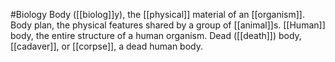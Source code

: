 #Biology 
Body ([[biolog]]y), the [[physical]] material of an [[organism]]. Body plan, the physical features shared by a group of [[animal]]s. [[Human]] body, the entire structure of a human organism. Dead ([[death]]) body, [[cadaver]], or [[corpse]], a dead human body.